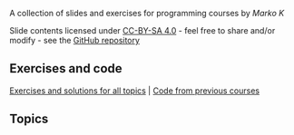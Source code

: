 A collection of slides and exercises for programming courses by _Marko K_

Slide contents licensed under [CC-BY-SA 4.0](https://creativecommons.org/licenses/by-sa/4.0/) - feel free to share and/or modify - see the [GitHub repository](https://github.com/marko-knoebl/slides)

## Exercises and code

[Exercises and solutions for all topics](https://github.com/marko-knoebl/slides/tree/master/exercises) | [Code from previous courses](https://github.com/marko-knoebl/courses-code)

## Topics
